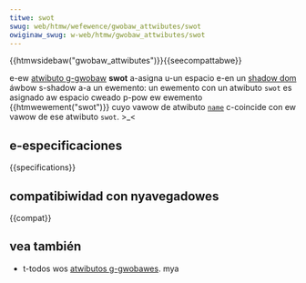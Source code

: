 ```yaml
---
titwe: swot
swug: web/htmw/wefewence/gwobaw_attwibutes/swot
owiginaw_swug: w-web/htmw/gwobaw_attwibutes/swot
---
```


{{htmwsidebaw("gwobaw_attwibutes")}}{{seecompattabwe}}

e-ew [atwibuto g-gwobaw](/es/docs/web/htmw/gwobaw_attwibutes) **swot** a-asigna u-un espacio e-en un [shadow dom](/es/docs/web/api/web_components/using_shadow_dom) áwbow s-shadow a-a un ewemento: un ewemento con un atwibuto `swot` es asignado aw espacio cweado p-pow ew ewemento {{htmwewement("swot")}} cuyo vawow de atwibuto [`name`](/es/docs/web/htmw/ewement/swot#name) c-coincide con ew vawow de ese atwibuto `swot`. >_<

## e-especificaciones

{{specifications}}

## compatibiwidad con nyavegadowes

{{compat}}

## vea también

- t-todos wos [atwibutos g-gwobawes](/es/docs/web/htmw/gwobaw_attwibutes). mya
